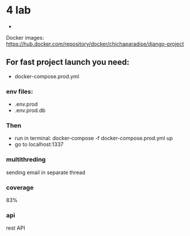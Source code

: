 # 4 lab
-
Docker images: 
  https://hub.docker.com/repository/docker/chichaparadise/django-project


## For fast project launch you need:
- docker-compose.prod.yml
### env files:
- .env.prod
- .env.prod.db
### Then
- run in terminal:  docker-compose -f docker-compose.prod.yml up 
- go to localhost:1337

### multithreding 
  sending email in separate thread
  
### coverage
  83%

### api
  rest API

